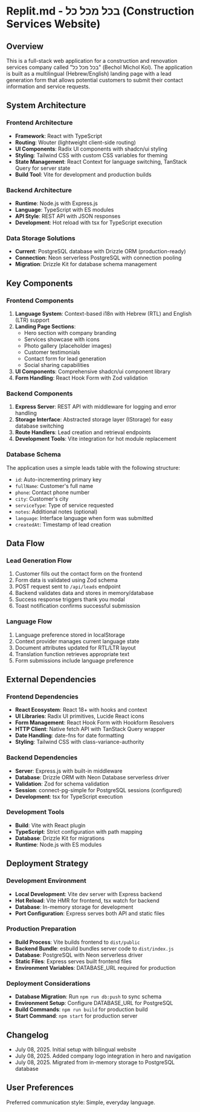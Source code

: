 # Replit.md - בכל מכל כל (Construction Services Website)

## Overview

This is a full-stack web application for a construction and renovation services company called "בכל מכל כל" (Bechol Michol Kol). The application is built as a multilingual (Hebrew/English) landing page with a lead generation form that allows potential customers to submit their contact information and service requests.

## System Architecture

### Frontend Architecture
- **Framework**: React with TypeScript
- **Routing**: Wouter (lightweight client-side routing)
- **UI Components**: Radix UI components with shadcn/ui styling
- **Styling**: Tailwind CSS with custom CSS variables for theming
- **State Management**: React Context for language switching, TanStack Query for server state
- **Build Tool**: Vite for development and production builds

### Backend Architecture
- **Runtime**: Node.js with Express.js
- **Language**: TypeScript with ES modules
- **API Style**: REST API with JSON responses
- **Development**: Hot reload with tsx for TypeScript execution

### Data Storage Solutions
- **Current**: PostgreSQL database with Drizzle ORM (production-ready)
- **Connection**: Neon serverless PostgreSQL with connection pooling
- **Migration**: Drizzle Kit for database schema management

## Key Components

### Frontend Components
1. **Language System**: Context-based i18n with Hebrew (RTL) and English (LTR) support
2. **Landing Page Sections**:
   - Hero section with company branding
   - Services showcase with icons
   - Photo gallery (placeholder images)
   - Customer testimonials
   - Contact form for lead generation
   - Social sharing capabilities
3. **UI Components**: Comprehensive shadcn/ui component library
4. **Form Handling**: React Hook Form with Zod validation

### Backend Components
1. **Express Server**: REST API with middleware for logging and error handling
2. **Storage Interface**: Abstracted storage layer (IStorage) for easy database switching
3. **Route Handlers**: Lead creation and retrieval endpoints
4. **Development Tools**: Vite integration for hot module replacement

### Database Schema
The application uses a simple leads table with the following structure:
- `id`: Auto-incrementing primary key
- `fullName`: Customer's full name
- `phone`: Contact phone number
- `city`: Customer's city
- `serviceType`: Type of service requested
- `notes`: Additional notes (optional)
- `language`: Interface language when form was submitted
- `createdAt`: Timestamp of lead creation

## Data Flow

### Lead Generation Flow
1. Customer fills out the contact form on the frontend
2. Form data is validated using Zod schema
3. POST request sent to `/api/leads` endpoint
4. Backend validates data and stores in memory/database
5. Success response triggers thank you modal
6. Toast notification confirms successful submission

### Language Flow
1. Language preference stored in localStorage
2. Context provider manages current language state
3. Document attributes updated for RTL/LTR layout
4. Translation function retrieves appropriate text
5. Form submissions include language preference

## External Dependencies

### Frontend Dependencies
- **React Ecosystem**: React 18+ with hooks and context
- **UI Libraries**: Radix UI primitives, Lucide React icons
- **Form Management**: React Hook Form with Hookform Resolvers
- **HTTP Client**: Native fetch API with TanStack Query wrapper
- **Date Handling**: date-fns for date formatting
- **Styling**: Tailwind CSS with class-variance-authority

### Backend Dependencies
- **Server**: Express.js with built-in middleware
- **Database**: Drizzle ORM with Neon Database serverless driver
- **Validation**: Zod for schema validation
- **Session**: connect-pg-simple for PostgreSQL sessions (configured)
- **Development**: tsx for TypeScript execution

### Development Tools
- **Build**: Vite with React plugin
- **TypeScript**: Strict configuration with path mapping
- **Database**: Drizzle Kit for migrations
- **Runtime**: Node.js with ES modules

## Deployment Strategy

### Development Environment
- **Local Development**: Vite dev server with Express backend
- **Hot Reload**: Vite HMR for frontend, tsx watch for backend
- **Database**: In-memory storage for development
- **Port Configuration**: Express serves both API and static files

### Production Preparation
- **Build Process**: Vite builds frontend to `dist/public`
- **Backend Bundle**: esbuild bundles server code to `dist/index.js`
- **Database**: PostgreSQL with Neon serverless driver
- **Static Files**: Express serves built frontend files
- **Environment Variables**: DATABASE_URL required for production

### Deployment Considerations
- **Database Migration**: Run `npm run db:push` to sync schema
- **Environment Setup**: Configure DATABASE_URL for PostgreSQL
- **Build Commands**: `npm run build` for production build
- **Start Command**: `npm start` for production server

## Changelog
- July 08, 2025. Initial setup with bilingual website
- July 08, 2025. Added company logo integration in hero and navigation
- July 08, 2025. Migrated from in-memory storage to PostgreSQL database

## User Preferences

Preferred communication style: Simple, everyday language.